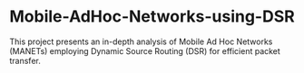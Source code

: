 # Mobile-AdHoc-Networks-using-DSR
This project presents an in-depth analysis of Mobile Ad Hoc Networks  (MANETs) employing Dynamic Source Routing (DSR) for efficient packet  transfer.
